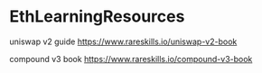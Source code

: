 # EthLearningResources
uniswap v2 guide 
https://www.rareskills.io/uniswap-v2-book

compound v3 book
https://www.rareskills.io/compound-v3-book

